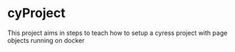 # cyProject
This project aims in steps to teach how to setup a cyress project with page objects running on docker
